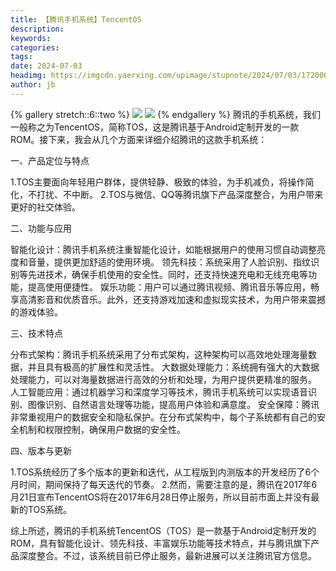 ```yaml
---
title: 【腾讯手机系统】TencentOS
description: 
keywords: 
categories: 
tags: 
date: 2024-07-03
headimg: https://imgcdn.yaerxing.com/upimage/stupnote/2024/07/03/1720006905_17975317_2387.jpg
author: jb
---
```


{% gallery stretch::6::two %}
![](https://imgcdn.yaerxing.com/upimage/stupnote/2024/07/03/1720006905_17975317_2387.jpg)
![](https://imgcdn.yaerxing.com/upimage/stupnote/2024/07/03/1720006906_17975317_3755.jpg)
{% endgallery %}
腾讯的手机系统，我们一般称之为TencentOS，简称TOS，这是腾讯基于Android定制开发的一款ROM。接下来，我会从几个方面来详细介绍腾讯的这款手机系统：

一、产品定位与特点

1.TOS主要面向年轻用户群体，提供轻静、极致的体验，为手机减负，将操作简化，不打扰、不中断。
2.TOS与微信、QQ等腾讯旗下产品深度整合，为用户带来更好的社交体验。

二、功能与应用

智能化设计：腾讯手机系统注重智能化设计，如能根据用户的使用习惯自动调整亮度和音量，提供更加舒适的使用环境。
领先科技：系统采用了人脸识别、指纹识别等先进技术，确保手机使用的安全性。同时，还支持快速充电和无线充电等功能，提高使用便捷性。
娱乐功能：用户可以通过腾讯视频、腾讯音乐等应用，畅享高清影音和优质音乐。此外，还支持游戏加速和虚拟现实技术，为用户带来震撼的游戏体验。

三、技术特点

分布式架构：腾讯手机系统采用了分布式架构，这种架构可以高效地处理海量数据，并且具有极高的扩展性和灵活性。
大数据处理能力：系统拥有强大的大数据处理能力，可以对海量数据进行高效的分析和处理，为用户提供更精准的服务。
人工智能应用：通过机器学习和深度学习等技术，腾讯手机系统可以实现语音识别、图像识别、自然语言处理等功能，提高用户体验和满意度。
安全保障：腾讯非常重视用户的数据安全和隐私保护。在分布式架构中，每个子系统都有自己的安全机制和权限控制，确保用户数据的安全性。

四、版本与更新

1.TOS系统经历了多个版本的更新和迭代，从工程版到内测版本的开发经历了6个月时间，期间保持了每天迭代的节奏。
2.然而，需要注意的是，腾讯在2017年6月21日宣布TencentOS将在2017年6月28日停止服务，所以目前市面上并没有最新的TOS系统。

综上所述，腾讯的手机系统TencentOS（TOS）是一款基于Android定制开发的ROM，具有智能化设计、领先科技、丰富娱乐功能等技术特点，并与腾讯旗下产品深度整合。不过，该系统目前已停止服务，最新进展可以关注腾讯官方信息。
